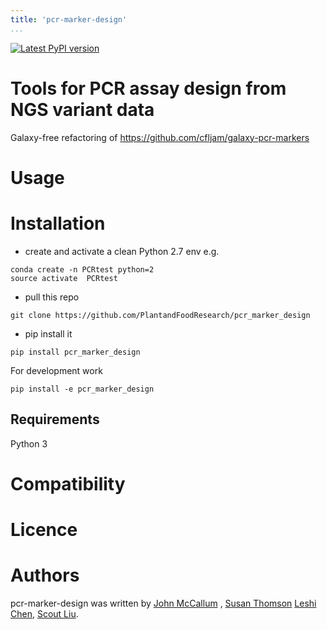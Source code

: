```yaml
---
title: 'pcr-marker-design'
...
```


[![Latest PyPI version](https://img.shields.io/pypi/v/pcr-marker-design.svg)](https://pypi.python.org/pypi/pcr-marker-design)



# Tools for PCR assay design from NGS variant data

Galaxy-free refactoring of https://github.com/cfljam/galaxy-pcr-markers

Usage
=====

Installation
============

- create and activate  a clean Python 2.7 env
e.g.
```
conda create -n PCRtest python=2
source activate  PCRtest
``` 
- pull this repo

```
git clone https://github.com/PlantandFoodResearch/pcr_marker_design
```
- pip install it
```
pip install pcr_marker_design
``` 

For development work
```
pip install -e pcr_marker_design
```

Requirements
------------

Python 3

Compatibility
=============

Licence
=======

Authors
=======

pcr-marker-design was written by [John
McCallum](john.mccallum@plantandfood.co.nz) ,
[Susan Thomson](susan.thomson@plantandfood.co.nz) [Leshi Chen](), [Scout Liu]().
